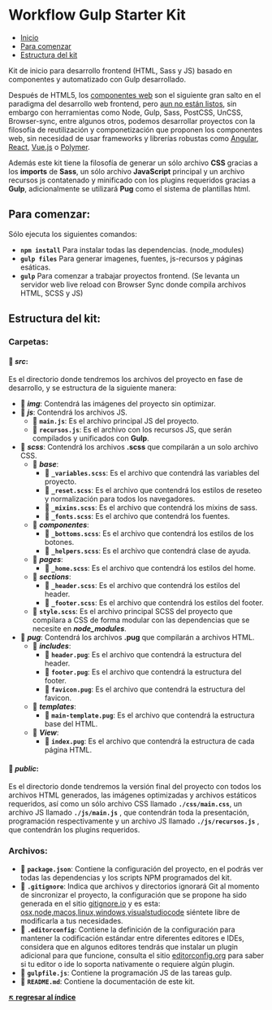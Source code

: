 
# Workflow Gulp Starter Kit

* [Inicio](#workflow-gulp-starter-kit)
* [Para comenzar](#para-comenzar)
* [Estructura del kit](#estructura-del-kit)


Kit de inicio para desarrollo frontend (HTML, Sass y JS) basado en componentes y automatizado con Gulp desarrollado.

Después de HTML5, los [componentes web](https://www.webcomponents.org/) son el siguiente gran salto en el paradigma del desarrollo web frontend, pero [aun no están listos](http://caniuse.com/#search=components), sin embargo con herramientas como Node, Gulp, Sass, PostCSS, UnCSS, Browser-sync, entre algunos otros, podemos desarrollar proyectos con la filosofía de reutilización y componetización que proponen los componentes web, sin necesidad de usar frameworks y librerías robustas como [Angular](https://angular.io/), [React](https://facebook.github.io/react/), [Vue.js](https://vuejs.org/) o [Polymer](https://www.polymer-project.org/).

Además este kit tiene la filosofía de generar un sólo archivo **CSS** gracias a los **imports** de **Sass**, un sólo archivo **JavaScript** principal y un archivo recursos js contatenado y minificado con los plugins requeridos gracias a **Gulp**, adicionalmente se utilizará **Pug** como el sistema de plantillas html.


## Para comenzar:

Sólo ejecuta los siguientes comandos:

* **`npm install`** Para instalar todas las dependencias. (node_modules)
* **`gulp files`** Para generar imagenes, fuentes, js-recursos y páginas esáticas.
* **`gulp`** Para comenzar a trabajar proyectos frontend. (Se levanta un servidor web live reload con Browser Sync donde compila archivos HTML, SCSS y JS)


## Estructura del kit:

### Carpetas:

#### :file_folder: ***src***:

Es el directorio donde tendremos los archivos del proyecto en fase de desarrollo, y se estructura de la siguiente manera:

* :file_folder: ***img***: Contendrá las imágenes del proyecto sin optimizar.
* :file_folder: ***js***: Contendrá los archivos JS.
  * :page_facing_up: **`main.js`**: Es el archivo principal JS del proyecto.
  *  :page_facing_up: **`recursos.js`**: Es el archivo con los recursos JS, que serán compilados  y unificados con **Gulp**.
* :file_folder: ***scss***: Contendrá los archivos **.scss** que compilarán a un solo archivo CSS.
  * :file_folder: ***base***:
    * :page_facing_up: **`_variables.scss`**: Es el archivo que contendrá las variables del proyecto.
    * :page_facing_up: **`_reset.scss`**: Es el archivo que contendrá los estilos de reseteo y normalización para todos los navegadores.
    * :page_facing_up: **`_mixins.scss`**: Es el archivo que contendrá los mixins de sass.
    * :page_facing_up: **`_fonts.scss`**: Es el archivo que contendrá los fuentes.
  * :file_folder: ***componentes***: 
    * :page_facing_up: **`_bottoms.scss`**: Es el archivo que contendrá los estilos de los botones.
    * :page_facing_up: **`_helpers.scss`**: Es el archivo que contendrá clase de ayuda.
   * :file_folder: ***pages***:
     * :page_facing_up: **`_home.scss`**: Es el archivo que contendrá los estilos del home.
   * :file_folder: ***sections***: 
     * :page_facing_up: **`_header.scss`**: Es el archivo que contendrá los estilos del header.
     * :page_facing_up: **`_footer.scss`**: Es el archivo que contendrá los estilos del footer.
  * :page_facing_up: **`style.scss`**: Es el archivo principal SCSS del proyecto que compilara a CSS de forma modular con las dependencias que se necesite en  ***node_modules***.
* :file_folder: ***pug***: Contendrá los archivos **.pug** que compilarán a archivos HTML.
  * :file_folder: ***includes***: 
       * :page_facing_up: **`header.pug`**: Es el archivo que contendrá la estructura del header.
       * :page_facing_up: **`footer.pug`**: Es el archivo que contendrá la estructura del footer.
       * :page_facing_up: **`favicon.pug`**: Es el archivo que contendrá la estructura del favicon.
  * :file_folder: ***templates***: 
       * :page_facing_up: **`main-template.pug`**: Es el archivo que contendrá la estructura base del HTML.
   * :file_folder: ***View***: 
       * :page_facing_up: **`index.pug`**: Es el archivo que contendrá la estructura de cada página HTML.

#### :file_folder: ***public***:

Es el directorio donde tendremos la versión final del proyecto con todos los archivos HTML generados, las imágenes optimizadas y archivos estáticos requeridos, así como un sólo archivo CSS llamado **`./css/main.css`**, un archivo JS llamado **`./js/main.js`** , que contendrán toda la presentación,  programación respectivamente y  un archivo JS llamado **`./js/recursos.js`** , que contendrán los plugins requeridos.


### Archivos:

* :page_facing_up: **`package.json`**: Contiene la configuración del proyecto, en el podrás ver todas las dependencias y los scripts NPM programados del kit.
* :page_facing_up: **`.gitignore`**: Indica que archivos y directorios ignorará Git al momento de sincronizar el proyecto, la configuración que se propone ha sido generada en el sitio [gitignore.io](https://www.gitignore.io/) y es esta: [osx,node,macos,linux,windows,visualstudiocode](https://www.gitignore.io/api/osx,node,macos,linux,windows,visualstudiocode) siéntete libre de modificarla a tus necesidades.
* :page_facing_up: **`.editorconfig`**: Contiene la definición de la configuración para mantener la codificación estándar entre diferentes editores e IDEs, considera que en algunos editores tendrás que instalar un plugin adicional para que funcione, consulta el sitio [editorconfig.org](http://editorconfig.org/) para saber si tu editor o ide lo soporta nativamente o requiere algún plugin.
* :page_facing_up: **`gulpfile.js`**: Contiene la programación JS de las tareas gulp.
* :page_facing_up: **`README.md`**: Contiene la documentación de este kit.

**[:arrow_upper_left: regresar al índice](#workflow-gulp-starter-kit)**

